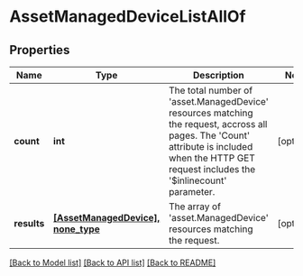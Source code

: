 # AssetManagedDeviceListAllOf

## Properties
Name | Type | Description | Notes
------------ | ------------- | ------------- | -------------
**count** | **int** | The total number of &#39;asset.ManagedDevice&#39; resources matching the request, accross all pages. The &#39;Count&#39; attribute is included when the HTTP GET request includes the &#39;$inlinecount&#39; parameter. | [optional] 
**results** | [**[AssetManagedDevice], none_type**](AssetManagedDevice.md) | The array of &#39;asset.ManagedDevice&#39; resources matching the request. | [optional] 

[[Back to Model list]](../README.md#documentation-for-models) [[Back to API list]](../README.md#documentation-for-api-endpoints) [[Back to README]](../README.md)


